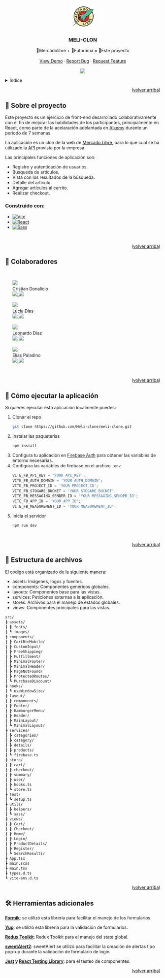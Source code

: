 <a id="readme-top"></a>
<br />

<div align="center">
  <a href="https://github.com/othneildrew/Best-README-Template">
    <img src="src/assets/images/planet-express.png" alt="Logo" width="80" height="80">
  </a>

  <h3 align="center">MELI-CLON</h3>

  <p align="center">
    🛒Mercadolibre + 🤖Futurama = 🚀Este proyecto
    <br />
    <!-- <a href="https://github.com/othneildrew/Best-README-Template"><strong>Explore the docs »</strong></a> -->
    <br />
    <a href="#">View Demo</a>
    ·
    <a href="https://github.com/Meli-clone/meli-clone/issues">Report Bug</a>
    ·
    <a href="https://github.com/Meli-clone/meli-clone/issues">Request Feature</a>
  </p>
</div>

<p align="center">
<img src="./src/assets/gif/meli-clon-demo.gif" width="700" align=center />
</p>

<details>
  <summary>Índice</summary>
  <ol>
    <li>
      <a href="#🔎-sobre-el-proyecto">Sobre el proyecto</a>
      <ul>
        <li><a href="#construido-con">Construido con</a></li>
      </ul>
    </li>
    <li><a href="#🤝-colaboradores">Colaboradores</a></li>
    <li>
      <a href="#🚀-cómo-ejecutar-la-aplicación">Cómo ejecutar la aplicación</a>
    </li>
    <li>
      <a href="#📂-estructura-de-archivos">Estructura de archivos</a>
    </li>
    <li>
      <a href="#🛠-Herramientas-adicionales">Herramientas adicionales</a>
    </li>
    
  </ol>
</details>
<p align="right">(<a href="#readme-top">volver arriba</a>)</p>

## 🔎 Sobre el proyecto

Este proyecto es un ejercicio de front-end desarrollado colaborativamente con el fin de mejorar las habilidades de los participantes, principalmente en React, como parte de la acelaración adelantada en [Alkemy](https://www.alkemy.org/) durante un periodo de 7 semanas.

La aplicación es un clon de la web de [Mercado Libre](https://www.mercadolibre.com.co/), para lo que cual se ha utilizado la [API](https://developers.mercadolibre.com.ar/) provista por la empresa.

Las principales funciones de aplicación son:

- Registro y autenticación de usuarios.
- Busqueda de artículos.
- Vista con los resultados de la búsqueda.
- Detalle del artículo.
- Agregar artículos al carrito.
- Realizar checkout.

### Construido con:

- [![Vite][vite]][vite-url]
- [![React][react.js]][react-url]
- [![Sass][sass]][sass-url]

<br />
<p align="right">(<a href="#readme-top">volver arriba</a>)</p>

## 🤝 Colaboradores

</br>
<ul>
  <div>
      <div>
      <a href='https://github.com/cristiannd'>
      <img src='https://images.weserv.nl/?url=https://avatars.githubusercontent.com/u/78915923?v=4&h=100&w=100&fit=cover&mask=circle&maxage=7d'/>
      </a>
      </div>
    Cristian Donalicio
      <br/>
      <a href='https://github.com/cristiannd'>
      <img src='https://img.shields.io/static/v1?style=for-the-badge&message=GitHub&color=181717&logo=GitHub&logoColor=FFFFFF&label=' >
      </a>
      <a href='https://www.linkedin.com/in/cristian-donalicio/'>
      <img src='https://img.shields.io/static/v1?style=for-the-badge&message=LinkedIn&color=0A66C2&logo=LinkedIn&logoColor=FFFFFF&label='>
      </a>
  </div>
</br>

  <div>
      <div>
      <a href='https://github.com/diaslucia'>
      <img src='https://images.weserv.nl/?url=https://avatars.githubusercontent.com/u/88150989?v=4&h=100&w=100&fit=cover&mask=circle&maxage=7d'/>
      </a>
      </div>
    Lucia Dias
    <br/>
      <a href='https://github.com/diaslucia'>
      <img src='https://img.shields.io/static/v1?style=for-the-badge&message=GitHub&color=181717&logo=GitHub&logoColor=FFFFFF&label=' >
      </a>
      <a href='https://www.linkedin.com/in/lucia-dias/'>
      <img src='https://img.shields.io/static/v1?style=for-the-badge&message=LinkedIn&color=0A66C2&logo=LinkedIn&logoColor=FFFFFF&label='>
      </a>
  </div>
</br>

  <div>
      <div>
      <a href='https://github.com/leodiazv'>
      <img src='https://images.weserv.nl/?url=https://avatars.githubusercontent.com/u/87768747?v=4&h=100&w=100&fit=cover&mask=circle&maxage=7d'/>
      </a>
      </div>
    Leonardo Diaz
    <br/>
      <a href='https://github.com/leodiazv'>
      <img src='https://img.shields.io/static/v1?style=for-the-badge&message=GitHub&color=181717&logo=GitHub&logoColor=FFFFFF&label=' >
      </a>
      <a href='https://www.linkedin.com/in/leodiazv/'>
      <img src='https://img.shields.io/static/v1?style=for-the-badge&message=LinkedIn&color=0A66C2&logo=LinkedIn&logoColor=FFFFFF&label='>
      </a>
  </div>
</br>
  <div>
      <div>
      <a href='https://github.com/EliasPaladino'>
      <img src='https://images.weserv.nl/?url=https://avatars.githubusercontent.com/u/69222651?v=4&h=100&w=100&fit=cover&mask=circle&maxage=7d'/>
      </a>
      </div>
    Elías Paladino
    <br/>
      <a href='https://github.com/EliasPaladino'>
      <img src='https://img.shields.io/static/v1?style=for-the-badge&message=GitHub&color=181717&logo=GitHub&logoColor=FFFFFF&label=' >
      </a>
      <a href='https://www.linkedin.com/in/eliaspaladino/'>
      <img src='https://img.shields.io/static/v1?style=for-the-badge&message=LinkedIn&color=0A66C2&logo=LinkedIn&logoColor=FFFFFF&label='>
      </a>
  </div>
</ul>

<br/>
<p align="right">(<a href="#readme-top">volver arriba</a>)</p>

## 🚀 Cómo ejecutar la aplicación

Si quieres ejecutar esta aplicación localmente puedes:

1. Clonar el repo
   ```sh
   git clone https://github.com/Meli-clone/meli-clone.git
   ```
2. Instalar las paqueterias
   ```sh
   npm install
   ```
3. Configura tu aplicacion en [Firebase Auth](https://firebase.google.com/docs/auth?authuser=0) para obtener las variables de entorno necesarias.
4. Configura las variables de firebase en el archivo `.env`
   ```js
   VITE_FB_API_KEY = 'YOUR API_KEY';
   VITE_FB_AUTH_DOMAIN = 'YOUR AUTH_DOMAIN';
   VITE_FB_PROJECT_ID = 'YOUR PROJECT_ID';
   VITE_FB_STOGARE_BUCKET = 'YOUR STOGARE_BUCKET';
   VITE_FB_MESSAGING_SENDER_ID = 'YOUR MESSAGING_SENDER_ID';
   VITE_FB_APP_ID = 'YOUR APP_ID';
   VITE_FB_MEASUREMENT_ID = 'YOUR MEASUREMENT_ID';
   ```
5. Inicia el servidor
   ```sh
   npm run dev
   ```

<br/>
<p align="right">(<a href="#readme-top">volver arriba</a>)</p>

## 📂 Estructura de archivos

El código está organizado de la siguiente manera:

- assets: Imágenes, logos y fuentes.
- components: Componentes genéricos globales.
- layouts: Componentes base para las vistas.
- services: Peticiones externas a la aplicación.
- stores: Archivos para el manejo de estados globales.
- views: Componentes principales para las vistas.

```
src/
┣ assets/
┃ ┣ fonts/
┃ ┗ images/
┣ components/
┃ ┣ CartBtnMobile/
┃ ┣ CustomInput/
┃ ┣ FreeShipping/
┃ ┣ Fulfillment/
┃ ┣ MinimalFooter/
┃ ┣ MinimalHeader/
┃ ┣ PageNotFound/
┃ ┣ ProtectedRoutes/
┃ ┗ PurchaseDiscount/
┣ hooks/
┃ ┗ useWindowSize/
┣ layout/
┃ ┣ components/
┃ ┣ Footer/
┃ ┣ HamburgerMenu/
┃ ┣ Header/
┃ ┣ MainLayout/
┃ ┗ MinimalLayout/
┣ services/
┃ ┣ categories/
┃ ┣ category/
┃ ┣ details/
┃ ┣ products/
┃ ┗ firebase.ts
┣ store/
┃ ┣ cart/
┃ ┣ checkout/
┃ ┣ summary/
┃ ┣ user/
┃ ┣ hooks.ts
┃ ┗ store.ts
┣ test/
┃ ┗ setup.ts
┣ utils/
┃ ┣ helpers/
┃ ┗ sass/
┣ views/
┃ ┣ Cart/
┃ ┣ Checkout/
┃ ┣ Home/
┃ ┣ Login/
┃ ┣ ProductDetails/
┃ ┣ Register/
┃ ┗ SearchResults/
┣ App.tsx
┣ main.scss
┣ main.tsx
┣ types.d.ts
┗ vite-env.d.ts
```

<p align="right">(<a href="#readme-top">volver arriba</a>)</p>

## 🛠 Herramientas adicionales

**[Formik](https://formik.org/)**: se utilizó esta librería para facilitar el manejo de los formularios.

**[Yup](https://github.com/jquense/yup)**: se utilizó esta librería para la validación de formularios.

**[Redux Toolkit](https://redux-toolkit.js.org/)**: Redux Toolkit para el manejo del state global.

**[sweetAlert2](https://sweetalert2.github.io/)**: sweetAlert se utilizó para facilitar la creación de alertas tipo pop-up durante la validación de formulario de login.

**[Jest](https://jestjs.io/) y [React Testing Library](https://testing-library.com/)**: para el testeo de componentes.

<p align="right">(<a href="#readme-top">volver arriba</a>)</p>

[react.js]: https://img.shields.io/badge/React-20232A?style=for-the-badge&logo=react&logoColor=61DAFB
[react-url]: https://reactjs.org/
[vite]: https://img.shields.io/static/v1?style=for-the-badge&message=Vite&color=646CFF&logo=Vite&logoColor=FFFFFF&label=
[vite-url]: https://vitejs.dev/
[sass]: https://img.shields.io/static/v1?style=for-the-badge&message=Sass&color=CC6699&logo=Sass&logoColor=FFFFFF&label=
[sass-url]: https://sass-lang.com/
